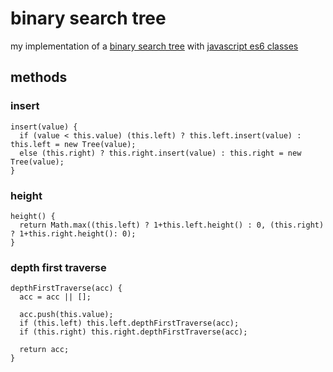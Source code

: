 # binary search tree
my implementation of a [binary search tree](https://en.wikipedia.org/wiki/Binary_search_tree) with [javascript es6 classes](https://developer.mozilla.org/en-US/docs/Web/JavaScript/Reference/Classes)

## methods
### insert
```
insert(value) {
  if (value < this.value) (this.left) ? this.left.insert(value) : this.left = new Tree(value);
  else (this.right) ? this.right.insert(value) : this.right = new Tree(value);
}
```

### height
```
height() {
  return Math.max((this.left) ? 1+this.left.height() : 0, (this.right) ? 1+this.right.height(): 0);
}
```

### depth first traverse
```
depthFirstTraverse(acc) {
  acc = acc || [];

  acc.push(this.value);
  if (this.left) this.left.depthFirstTraverse(acc);
  if (this.right) this.right.depthFirstTraverse(acc);

  return acc;
}
```
